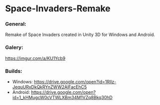 # Space-Invaders-Remake

### General:
Remake of Space Invaders created in Unity 3D for Windows and Android.

### Galery:
https://imgur.com/a/KU1Ycb9

### Builds:
- Windows: https://drive.google.com/open?id=1RIlz-JequURxDkQkRYnZWW2AlFacEhC5
- Android: https://drive.google.com/open?id=1_kHMugcW0cVTWLXBm34M1VZq8Bkq30hD
